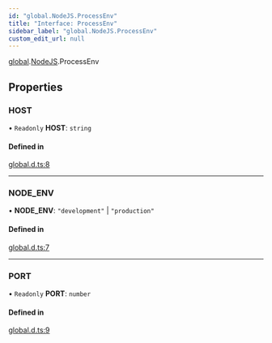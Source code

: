 ```yaml
---
id: "global.NodeJS.ProcessEnv"
title: "Interface: ProcessEnv"
sidebar_label: "global.NodeJS.ProcessEnv"
custom_edit_url: null
---
```


[global](../modules/global.md).[NodeJS](../namespaces/global.NodeJS.md).ProcessEnv

## Properties

### HOST

• `Readonly` **HOST**: `string`

#### Defined in

[global.d.ts:8](https://github.com/bischoff-m/nodecode/blob/4a2c0b6/packages/nodecode-ui/src/global.d.ts#L8)

___

### NODE\_ENV

• **NODE\_ENV**: ``"development"`` \| ``"production"``

#### Defined in

[global.d.ts:7](https://github.com/bischoff-m/nodecode/blob/4a2c0b6/packages/nodecode-ui/src/global.d.ts#L7)

___

### PORT

• `Readonly` **PORT**: `number`

#### Defined in

[global.d.ts:9](https://github.com/bischoff-m/nodecode/blob/4a2c0b6/packages/nodecode-ui/src/global.d.ts#L9)

